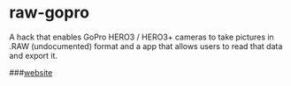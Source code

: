 raw-gopro
=========

A hack that enables GoPro HERO3 / HERO3+ cameras to take pictures in .RAW (undocumented) format and a app that allows users to read that data and export it.

###[website](http://chernowii.com/raw-gopro)
